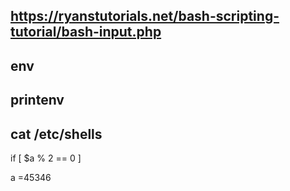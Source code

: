 ## https://ryanstutorials.net/bash-scripting-tutorial/bash-input.php
## env
## printenv
## cat /etc/shells



if [ $a % 2 == 0 ]


a =45346

